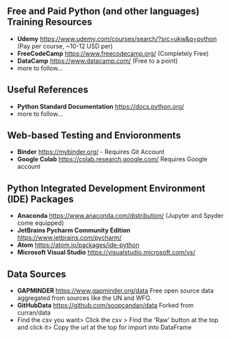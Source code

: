 ## Free and Paid Python (and other languages) Training Resources

- __Udemy__ https://www.udemy.com/courses/search/?src=ukw&q=python (Pay per course, ~10-12 USD per)
- __FreeCodeCamp__ https://www.freecodecamp.org/ (Completely Free)
- __DataCamp__ https://www.datacamp.com/ (Free to a point)
- more to follow...

## Useful References

- __Python Standard Documentation__ https://docs.python.org/
- more to follow...

## Web-based Testing and Envioronments

- __Binder__ https://mybinder.org/ - Requires Git Account
- __Google Colab__ https://colab.research.google.com/ Requires Google account


## Python Integrated Development Environment (IDE) Packages

- __Anaconda__ https://www.anaconda.com/distribution/ (Jupyter and Spyder come equipped)
- __JetBrains Pycharm Community Edition__ https://www.jetbrains.com/pycharm/
- __Atom__ https://atom.io/packages/ide-python
- __Microsoft Visual Studio__ https://visualstudio.microsoft.com/vs/

## Data Sources

- __GAPMINDER__ https://www.gapminder.org/data Free open source data aggregated from sources like the UN and WFO.
- __GitHubData__ https://github.com/soopcandan/data Forked from curran/data
 - Find the csv you want> Click the csv > Find the 'Raw' button at the top and click it> Copy the url at the top for import into DataFrame
